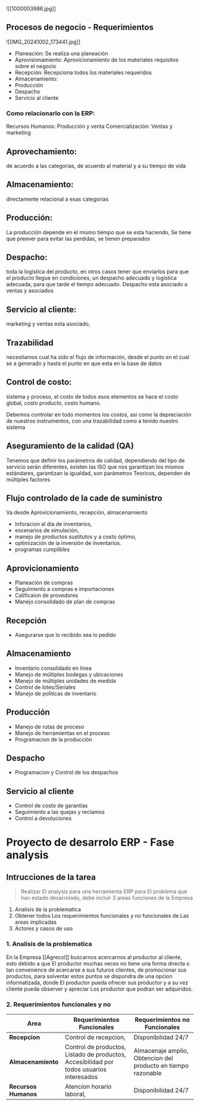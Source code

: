 
![[1000003986.jpg]]

## Procesos de negocio - Requerimientos
![[IMG_20241002_173441.jpg]]

* Planeación: Se realiza una planeación 
* Aprovisionamiento: Aprovicionamiento de los materiales requisitos sobre el negocio
* Recepción: Recepciona todos los materiales requeridos
* Almacenamiento: 
* Producción
* Despacho
* Servicio al cliente
### Como relacionarlo con la ERP: 
Recursos Humanos: Producción y venta
Comercialización: Ventas y marketing
## Aprovechamiento: 
de acuerdo a las categorias, de acuerdo al material y a su tiempo de vida
## Almacenamiento: 
directamente relacional a esas categorias
## Producción: 
La producción depende en el mismo tiempo que se esta haciendo, Se tiene que preever para evitar las perdidas, se tienen preparados 
## Despacho: 
toda la logística del producto, en otros casos  tener que enviarlos para que el producto llegue en condiciones, un despacho adecuado y logística adecuada, para que tarde el tiempo adecuado. Despacho esta asociado a ventas y asociados
## Servicio al cliente: 
marketing y ventas esta asociado, 
## Trazabilidad
necesitamos cual ha sido el flujo de información, desde el punto en el cual se a generado y hasta el punto en que esta en la base de datos
## Control de costo:
sistema y proceso, el costo de todos esos elementos se hace el costo global, costo producto, costo humano.

Debemos controlar en todo momentos los costos, asi como la depreciación de nuestros instrumentos, con una trazabilidad como a tenido nuestro sistema
## Aseguramiento de la calidad (QA)
Tenemos que definir los parámetros de calidad, dependiendo del tipo de servicio serán diferentes, existen las ISO que nos garantizan los mismos estándares, garantizan la igualdad, son parámetros Teoricos, dependen de múltiples factores
## Flujo controlado de la cade de suministro
Va desde Aprovicionamiento, recepción, almacenamiento

* Inforacion al día de inventarios, 
* escenarios de simulación,
* manejo de productos sustitutos y a costo óptimo,
* optimización de la inversión de inventarios.
* programas cumplibles
## Aprovicionamiento
 * Planeación de compras
 * Seguimiento a compras e importaciones
* Calificaion de provedores
* Manejo consolidado de plan de compras

## Recepción
* Asegurarse que lo recibido sea lo pedido
## Almacenamiento
* Inventario consolidado en linea
* Manejo de múltiples bodegas y ubicaciones
* Manejo de múltiples unidades de medida
* Control de lotes/Seriales
* Manejo de políticas de inventario
## Producción
* Manejo de rutas de proceso
* Manejo de herramientas en el proceso
* Programacion de la producción
## Despacho
* Programacion y Control de los despachos
## Servicio al cliente
* Control de costo de garantías
* Seguimiento a las quejas y reclamos
* Control a devoluciones

# Proyecto de desarrolo ERP - Fase analysis

## Intrucciones de la tarea
> Realizar El analysis para una herramienta ERP para El problema que han estado desarrolado, debe incluir 3 areas funciones de la Empresa

1. Analisis de la problematica
2. Obtener todos Los requerimientos funcionales y no funcionales de Las areas implicadas
3. Actores y casos de uso

### 1. Analisis de la problematica
En la Empresa [[Agrecol]] buscarnos acercarnos al productor al cliente, esto debido a que El productor muchas veces no tiene una forma directa o tan convenience de acercarse a sus futuros clientes, de promocionar sus productos, para solventar estos puntos se dispondra de una opcion informatizada, donde El productor pueda ofrecer sus productor y a su vez cliente pueda observer y apreciar Los productor que podran ser adquiridos.
### 2. Requerimientos funcionales y no 

| Area                 | Requerimientos Funcionales                                                               | Requerimientos no Funcionales                                 |
| -------------------- | ---------------------------------------------------------------------------------------- | ------------------------------------------------------------- |
| **Recepcion**        | Control de recepcion,                                                                    | Disponibilidad 24/7                                           |
| **Almacenamiento**   | Control de productos, Listado de productos, Accesibilidad por todos usuarios interesados | Almacenaje amplio, Obtencion del producto en tiempo razonable |
| **Recursos Humanos** | Atencion horario laboral,                                                                | Disponibilidad 24/7                                           |








